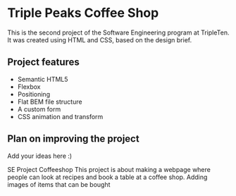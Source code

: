 # Triple Peaks Coffee Shop

This is the second project of the Software Engineering program at TripleTen. It was created using HTML and CSS, based on the design brief.

## Project features

- Semantic HTML5
- Flexbox
- Positioning
- Flat BEM file structure
- A custom form
- CSS animation and transform

## Plan on improving the project

Add your ideas here :)

SE Project Coffeeshop
This project is about making a webpage where people can look at recipes and book a table at a coffee shop.
Adding images of items that can be bought
